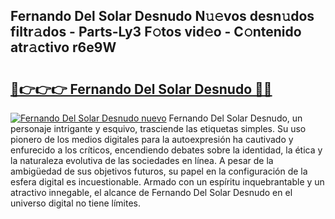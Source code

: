 ## Fernando Del Solar Desnudo N𝚞𝚎vos desn𝚞dos filtr𝚊dos - Parts-Ly3 F𝚘tos vid𝚎o - C𝚘ntenido atr𝚊ctivo r6e9W

# <h2><a href="http://mb0x8g.tromn.icu/?c=Fernando+Del+Solar+Desnudo">🔗👉👉👉 Fernando Del Solar Desnudo 🔗🔗</a></h2>

[![Fernando Del Solar Desnudo nuevo](https://i.imgur.com/pEAQMta.gif)](http://mb0x8g.tromn.icu/?c=Fernando+Del+Solar+Desnudo)
Fernando Del Solar Desnudo, un personaje intrigante y esquivo, trasciende las etiquetas simples. Su uso pionero de los medios digitales para la autoexpresión ha cautivado y enfurecido a los críticos, encendiendo debates sobre la identidad, la ética y la naturaleza evolutiva de las sociedades en línea. A pesar de la ambigüedad de sus objetivos futuros, su papel en la configuración de la esfera digital es incuestionable. Armado con un espíritu inquebrantable y un atractivo innegable, el alcance de Fernando Del Solar Desnudo en el universo digital no tiene límites.
